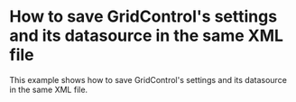 # How to save GridControl's settings and its datasource in the same XML file 


<p>This example shows how to save GridControl's settings and its datasource in the same XML file.</p>

<br/>



